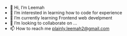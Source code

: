 - 👋 Hi, I’m Leemah
- 👀 I’m interested in learning how to code for experience
- 🌱 I’m currently learning Frontend web develpment
- 💞️ I’m looking to collaborate on ...
- 📫 How to reach me plainly.leemah2@gmail.com

<!---
plainlyleemah/plainlyleemah is a ✨ special ✨ repository because its `README.md` (this file) appears on your GitHub profile.
You can click the Preview link to take a look at your changes.
--->
